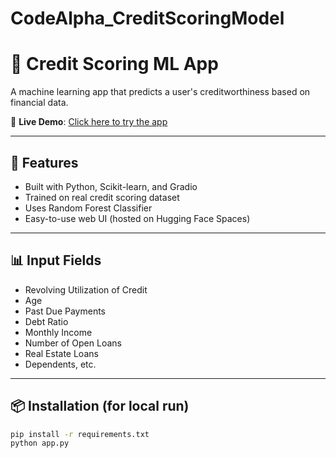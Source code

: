# CodeAlpha_CreditScoringModel

# 🧠 Credit Scoring ML App

A machine learning app that predicts a user's creditworthiness based on financial data.

🔗 **Live Demo**: [Click here to try the app](https://rsltfrmr-rslt1.hf.space/?__theme=system&deep_link=7ZJH5S3R04Y)

---

## 🚀 Features

- Built with Python, Scikit-learn, and Gradio
- Trained on real credit scoring dataset
- Uses Random Forest Classifier
- Easy-to-use web UI (hosted on Hugging Face Spaces)

---

## 📊 Input Fields

- Revolving Utilization of Credit
- Age
- Past Due Payments
- Debt Ratio
- Monthly Income
- Number of Open Loans
- Real Estate Loans
- Dependents, etc.

---

## 📦 Installation (for local run)

```bash
pip install -r requirements.txt
python app.py
